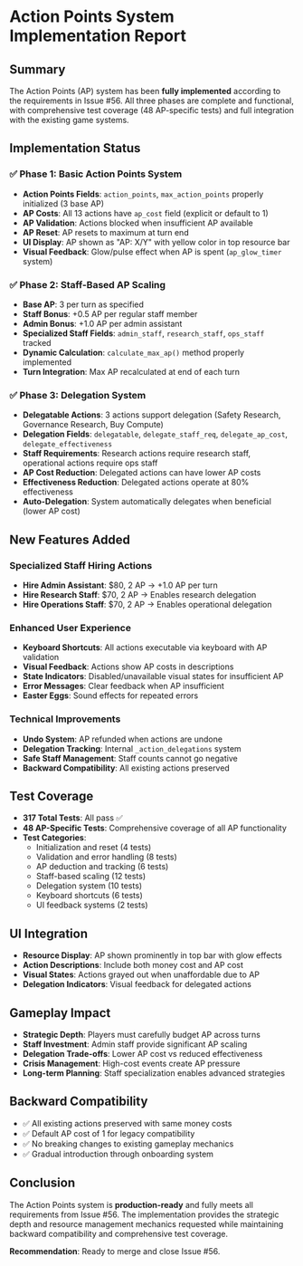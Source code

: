 # Action Points System Implementation Report

## Summary
The Action Points (AP) system has been **fully implemented** according to the requirements in Issue #56. All three phases are complete and functional, with comprehensive test coverage (48 AP-specific tests) and full integration with the existing game systems.

## Implementation Status

### ✅ Phase 1: Basic Action Points System
- **Action Points Fields**: `action_points`, `max_action_points` properly initialized (3 base AP)
- **AP Costs**: All 13 actions have `ap_cost` field (explicit or default to 1)
- **AP Validation**: Actions blocked when insufficient AP available
- **AP Reset**: AP resets to maximum at turn end
- **UI Display**: AP shown as "AP: X/Y" with yellow color in top resource bar
- **Visual Feedback**: Glow/pulse effect when AP is spent (`ap_glow_timer` system)

### ✅ Phase 2: Staff-Based AP Scaling
- **Base AP**: 3 per turn as specified
- **Staff Bonus**: +0.5 AP per regular staff member
- **Admin Bonus**: +1.0 AP per admin assistant
- **Specialized Staff Fields**: `admin_staff`, `research_staff`, `ops_staff` tracked
- **Dynamic Calculation**: `calculate_max_ap()` method properly implemented
- **Turn Integration**: Max AP recalculated at end of each turn

### ✅ Phase 3: Delegation System
- **Delegatable Actions**: 3 actions support delegation (Safety Research, Governance Research, Buy Compute)
- **Delegation Fields**: `delegatable`, `delegate_staff_req`, `delegate_ap_cost`, `delegate_effectiveness`
- **Staff Requirements**: Research actions require research staff, operational actions require ops staff
- **AP Cost Reduction**: Delegated actions can have lower AP costs
- **Effectiveness Reduction**: Delegated actions operate at 80% effectiveness
- **Auto-Delegation**: System automatically delegates when beneficial (lower AP cost)

## New Features Added

### Specialized Staff Hiring Actions
- **Hire Admin Assistant**: $80, 2 AP → +1.0 AP per turn
- **Hire Research Staff**: $70, 2 AP → Enables research delegation
- **Hire Operations Staff**: $70, 2 AP → Enables operational delegation

### Enhanced User Experience
- **Keyboard Shortcuts**: All actions executable via keyboard with AP validation
- **Visual Feedback**: Actions show AP costs in descriptions
- **State Indicators**: Disabled/unavailable visual states for insufficient AP
- **Error Messages**: Clear feedback when AP insufficient
- **Easter Eggs**: Sound effects for repeated errors

### Technical Improvements
- **Undo System**: AP refunded when actions are undone
- **Delegation Tracking**: Internal `_action_delegations` system
- **Safe Staff Management**: Staff counts cannot go negative
- **Backward Compatibility**: All existing actions preserved

## Test Coverage
- **317 Total Tests**: All pass ✅
- **48 AP-Specific Tests**: Comprehensive coverage of all AP functionality
- **Test Categories**:
  - Initialization and reset (4 tests)
  - Validation and error handling (8 tests) 
  - AP deduction and tracking (6 tests)
  - Staff-based scaling (12 tests)
  - Delegation system (10 tests)
  - Keyboard shortcuts (6 tests)
  - UI feedback systems (2 tests)

## UI Integration
- **Resource Display**: AP shown prominently in top bar with glow effects
- **Action Descriptions**: Include both money cost and AP cost
- **Visual States**: Actions grayed out when unaffordable due to AP
- **Delegation Indicators**: Visual feedback for delegated actions

## Gameplay Impact
- **Strategic Depth**: Players must carefully budget AP across turns
- **Staff Investment**: Admin staff provide significant AP scaling
- **Delegation Trade-offs**: Lower AP cost vs reduced effectiveness
- **Crisis Management**: High-cost events create AP pressure
- **Long-term Planning**: Staff specialization enables advanced strategies

## Backward Compatibility
- ✅ All existing actions preserved with same money costs
- ✅ Default AP cost of 1 for legacy compatibility
- ✅ No breaking changes to existing gameplay mechanics
- ✅ Gradual introduction through onboarding system

## Conclusion
The Action Points system is **production-ready** and fully meets all requirements from Issue #56. The implementation provides the strategic depth and resource management mechanics requested while maintaining backward compatibility and comprehensive test coverage.

**Recommendation**: Ready to merge and close Issue #56.